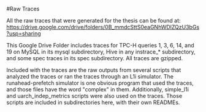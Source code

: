 #Raw Traces

All the raw traces that were generated for the thesis can be found at: https://drive.google.com/drive/folders/0B_mmdcSttS0eaGNhWDlZQzU3bGs?usp=sharing

This Google Drive Folder includes traces for TPC-H queries 1, 3, 6, 14, and 19 on MySQL in its mysql subdirectory, Hive in any instrace_* subdirectory, and some spec traces in its spec subdirectory. All traces are gzipped.

Included with the traces are the raw outputs from several scripts that analyzed the traces or ran the traces through an L1i simulator. The runahead-prefetch simulator is one obvious program that used the traces, and those files have the word "complex" in them. Additionally, simple_l1i and uarch_indep_metrics scripts were also used on the traces. Those scripts are included in subdirectories here, with their own READMEs.